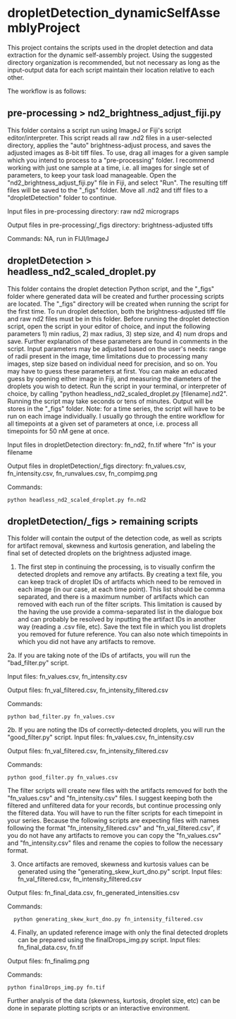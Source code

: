 # dropletDetection_dynamicSelfAssemblyProject
This project contains the scripts used in the droplet detection and data extraction for the dynamic self-assembly project. Using the suggested directory organization is recommended, but not necessary as long as the input-output data for each script maintain their location relative to each other.

The workflow is as follows:

## pre-processing > nd2_brightness_adjust_fiji.py

This folder contains a script run using ImageJ or Fiji's script editor/interpreter. This script reads all raw .nd2 files in a user-selected directory, applies the "auto" brightness-adjust process, and saves the adjusted images as 8-bit tiff files. To use, drag all images for a given sample which you intend to process to a "pre-processing" folder. I recommend working with just one sample at a time, i.e. all images for single set of parameters, to keep your task load manageable. Open the "nd2_brightness_adjust_fiji.py" file in Fiji, and select "Run". The resulting tiff files will be saved to the "_figs" folder. Move all .nd2 and tiff files to a "dropletDetection" folder to continue.

Input files in pre-processing directory: raw nd2 micrograps

Output files in pre-processing/_figs directory: brightness-adjusted tiffs

Commands: NA, run in FIJI/ImageJ

## dropletDetection > headless_nd2_scaled_droplet.py

This folder contains the droplet detection Python script, and the "_figs" folder where generated data will be created and further processing scripts are located. The "_figs" directory will be created when running the script for the first time. To run droplet detection, both the brightness-adjusted tiff file and raw nd2 files must be in this folder. Before running the droplet detection script, open the script in your editor of choice, and input the following parameters 1) min radius, 2) max radius, 3) step size, and 4) num drops and save. Further explanation of these parameters are found in comments in the script. Input parameters may be adjusted based on the user's needs: range of radii present in the image, time limitations due to processing many images, step size based on individual need for precision, and so on. You may have to guess these parameters at first. You can make an educated guess by opening either image in Fiji, and measuring the diameters of the droplets you wish to detect. Run the script in your terminal, or interpreter of choice, by calling "python headless_nd2_scaled_droplet.py [filename].nd2". Running the script may take seconds or tens of minutes. Output will be stores in the "_figs" folder. Note: for a time series, the script will have to be run on each image individually. I usually go through the entire workflow for all timepoints at a given set of parameters at once, i.e. process all timepoints for 50 nM gene at once.

Input files in dropletDetection directory: fn_nd2, fn.tif where "fn" is your filename

Output files in dropletDetection/_figs directory: fn_values.csv, fn_intensity.csv, fn_runvalues.csv, fn_compimg.png 

Commands: 

    python headless_nd2_scaled_droplet.py fn.nd2 

## dropletDetection/_figs > remaining scripts

This folder will contain the output of the detection code, as well as scripts for artifact removal, skewness and kurtosis generation, and labeling the final set of detected droplets on the brightness adjusted image. 
  
  1. The first step in continuing the processing, is to visually confirm the detected droplets and remove any artifacts. By creating a text file, you can keep track of droplet IDs of artifacts which need to be removed in each image (in our case, at each time point). This list should be comma separated, and there is a maximum number of artifacts which can removed with each run of the filter scripts. This limitation is caused by the having the use provide a comma-separated list in the dialogue box and can probably be resolved by inputting the artifact IDs in another way (reading a .csv file, etc). Save the text file in which you list droplets you removed for future reference. You can also note which timepoints in which you did not have any artifacts to remove.
  
  2a. If you are taking note of the IDs of artifacts, you will run the "bad_filter.py" script.
  
  Input files: fn_values.csv, fn_intensity.csv
    
  Output files: fn_val_filtered.csv, fn_intensity_filtered.csv
    
  Commands: 
  
    python bad_filter.py fn_values.csv
  
  2b. If you are noting the IDs of correctly-detected droplets, you will run the "good_filter.py" script. 
    Input files: fn_values.csv, fn_intensity.csv
    
  Output files: fn_val_filtered.csv, fn_intensity_filtered.csv
    
  Commands: 
  
    python good_filter.py fn_values.csv 
  
The filter scripts will create new files with the artifacts removed for both the "fn_values.csv" and "fn_intensity.csv" files. I suggest keeping both the filtered and unfiltered data for your records, but continue processing only the filtered data. You will have to run the filter scripts for each timepoint in your series. Because the following scripts are expecting files with names following the format "fn_intensity_filtered.csv" and "fn_val_filtered.csv", if you do not have any artifacts to remove you can copy the "fn_values.csv" and "fn_intensity.csv" files and rename the copies to follow the necessary format. 
  
  3. Once artifacts are removed, skewness and kurtosis values can be generated using the "generating_skew_kurt_dno.py" script.
    Input files: fn_val_filtered.csv, fn_intensity_filtered.csv
    
  Output files: fn_final_data.csv, fn_generated_intensities.csv
    
  Commands: 
    
      python generating_skew_kurt_dno.py fn_intensity_filtered.csv
    
  4. Finally, an updated reference image with only the final detected droplets can be prepared using the finalDrops_img.py script.
    Input files: fn_final_data.csv, fn.tif
    
  Output files: fn_finalimg.png
    
  Commands: 
  
    python finalDrops_img.py fn.tif
    
Further analysis of the data (skewness, kurtosis, droplet size, etc)  can be done in separate plotting scripts or an interactive environment.

